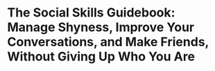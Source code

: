 # The Social Skills Guidebook: Manage Shyness, Improve Your Conversations, and Make Friends, Without Giving Up Who You Are

## 

